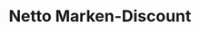 ---
title: "Netto Marken-Discount"
url: /spremberg/netto-marken-discount-karl-marx-strasse/
shop: Supermarkt
---